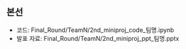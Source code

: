 ## 본선
- 코드: Final_Round/TeamN/2nd_miniproj_code_팀명.ipynb
- 발표 자료: Final_Round/TeamN/2nd_miniproj_ppt_팀명.pptx
